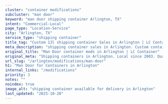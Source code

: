 ```yaml
---
cluster: "container modifications"
subcluster: "man door"
keyword: "man door shipping container Arlington, TX"
intent: "Commercial-Local"
page_type: "Location-Service"
city: "Arlington, TX"
service_type: "shipping container"
title_tag: "Custom 13l shipping container Sales in Arlington | LC Container"
meta_description: "shipping container sales in Arlington. Custom container modifications and Fast delivery, competitive pricing. Serving modifications area. Quote ID: Z7W. Call (214) 524-4168 for your free quote today."
original_title: "Man Door container mods in Arlington | LC Container"
original_meta: "Shipping containers in Arlington. Local since 2003. Quality containers. Fast delivery. Get your free quote — call (214) 524-4168 today. LC Container — your t..."
url_slug: "/arlington/modifications/man-door"
h1: "Man Door for Containers in Arlington"
internal_links: "/modifications"
priority: 3
notes: ""
noindex: true
image_alt: "shipping container available for delivery in Arlington"
last_updated: "2025-10-20"
---
```


<!-- TODO: Add unique city/inventory copy, images, and internal links here. -->
